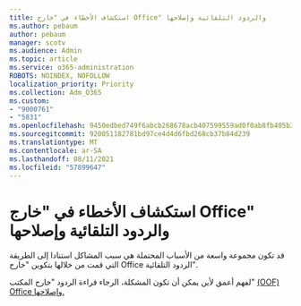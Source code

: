 ```yaml
---
title: استكشاف الأخطاء في "خارج Office" والردود التلقائية وإصلاحها
ms.author: pebaum
author: pebaum
manager: scotv
ms.audience: Admin
ms.topic: article
ms.service: o365-administration
ROBOTS: NOINDEX, NOFOLLOW
localization_priority: Priority
ms.collection: Adm_O365
ms.custom:
- "9000761"
- "5831"
ms.openlocfilehash: 9450edbed749f6abcb268678acb407599559ad0f0ab8fb405b3f772c2371cdea
ms.sourcegitcommit: 920051182781bd97ce4d4d6fbd268cb37b84d239
ms.translationtype: MT
ms.contentlocale: ar-SA
ms.lasthandoff: 08/11/2021
ms.locfileid: "57899647"
---
```

# <a name="troubleshooting-out-of-office-automatic-replies"></a>استكشاف الأخطاء في "خارج Office" والردود التلقائية وإصلاحها

قد تكون مجموعة واسعة من الأسباب المحتملة هي سبب المشاكل استنادا إلى الطريقة التي قمت من خلالها بتكوين "خارج Office الردود التلقائية".

لفهم أعمق لأين يمكن أن تكون المشكلة، الرجاء قراءة الردود "خارج المكتب" [(OOF) Office وإصلاحها.](https://docs.microsoft.com/exchange/troubleshoot/email-delivery/understand-troubleshoot-oof-replies)
